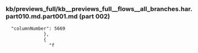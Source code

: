 ### kb/previews_full/kb__previews_full__flows__all_branches.har.part010.md.part001.md (part 002)

```md
  "columnNumber": 5669
              },
              {
                "f
```

```
